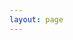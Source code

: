 ```yaml
---
layout: page
---
```

<script setup>
import {
  VPTeamPage,
  VPTeamPageTitle,
  VPTeamMembers
} from 'vitepress/theme'

const members = [
  {
    avatar: 'https://q1.qlogo.cn/g?b=qq&nk=1300346951&s=640',
    name: '骚鸭鸭',
    title: '腐竹',
    links: [
      { icon: 'github', link: 'https://github.com/duckkingg' },
    ]
  },
  {
    avatar: 'https://q1.qlogo.cn/g?b=qq&nk=528806279&s=640',
    name: '✘✘',
    title: '开发/技术',
    links: [
      { icon: 'github', link: 'https://github.com/IMZCC' },
    ]
  },
  {
    avatar: 'https://q1.qlogo.cn/g?b=qq&nk=1825231468&s=640',
    name: 'YuanZhong',
    title: '技术',
    links: [
    ]
  },
  {
    avatar: 'https://q1.qlogo.cn/g?b=qq&nk=2951831369&s=640',
    name: '梦龙',
    title: '建筑/美工',
    links: [
    ]
  },
  {
    avatar: 'https://q1.qlogo.cn/g?b=qq&nk=351361419&s=640',
    name: '灵洛仙榣',
    title: '建筑/美工',
    links: [
    ]
  },
  {
    avatar: 'https://q1.qlogo.cn/g?b=qq&nk=1449892184&s=640',
    name: '兔兔',
    title: '配音',
    links: [
    ]
  }  
]
</script>

<VPTeamPage>
  <VPTeamPageTitle>
    <template #title>
      我们的团队
    </template>
    <template #lead>
      专业团队.
    </template>
  </VPTeamPageTitle>
  <VPTeamMembers
    :members="members"
  />
</VPTeamPage>